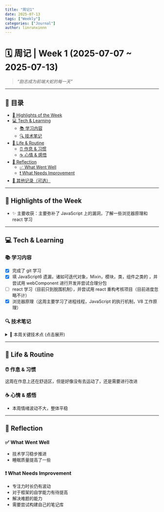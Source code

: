 ```yaml
---
title: "周记1"
date: 2025-07-13
tags: ["Weekly"]
categories: ["Journal"]
author: linrunxinnn
---
```


# 🗓️ 周记 | Week 1 (2025-07-07 ~ 2025-07-13)

> _“励志成为前端大蛇的每一天”_

---

## 🧭 目录

- [📌 Highlights of the Week](#-highlights-of-the-week)
- [💻 Tech & Learning](#-tech--learning)
  - [📚 学习内容](#-学习内容)
  - [🔍 技术笔记](#-技术笔记)
- [🧬 Life & Routine](#-life--routine)
  - [⏰ 作息 & 习惯](#-作息--习惯)
  - [☕ 心情 & 感悟](#-心情--感悟)
- [🧭 Reflection](#-reflection)
  - [✅ What Went Well](#-what-went-well)
  - [❗ What Needs Improvement](#-what-needs-improvement)
- [📂 其他记录（可选）](#-其他记录可选)

---

## 📌 Highlights of the Week

- ✨ 主要收获：主要弥补了 JavaScript 上的漏洞，了解一些浏览器原理和 react 学习

---

## 💻 Tech & Learning

### 📚 学习内容

- [x] 完成了 git 学习
- [x] 填 JavaScript6 遗漏，诸如可迭代对象，Mixin，模块，类，组件之类的 ，并尝试用 webComponent 进行开发并尝试合理分包
- [ ] react 学习（目前只到脱围机制），并尝试用 react 重构考核项目（目前进度忽略不计）
- [x] 浏览器原理（这周主要学习了进程线程，JavaScript 的执行机制，V8 工作原理）

### 🔍 技术笔记

<details>
  <summary>🧾 本周关键技术点 (点击展开)</summary>

- ✅ JavaScript 技术栈完善，Mixin，模块，类，WebComponent，`handler，Proxy`，`generator和高级interation`
- ✅ 探索了 Web Component 的封装技巧
- ✅ react 学习
- ✅ 浏览器原理（这周主要学习了进程线程，JavaScript 的执行机制，V8 工作原理）

</details>

---

## 🧬 Life & Routine

### ⏰ 作息 & 习惯

这周在作息上还在舒适区，但是好像没有去运动了，还是需要进行改进

### ☕ 心情 & 感悟

- 本周情绪波动不大，整体平稳

---

## 🧭 Reflection

### ✅ What Went Well

- 技术学习稳步推进
- 睡眠质量提高了一些

### ❗ What Needs Improvement

- 专注力时长仍有波动
- 对于框架的自学能力有待提高
- 解决难题的能力
- 需要尝试构建自己的笔记库
